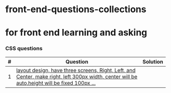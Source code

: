# front-end-questions-collections
for front end learning and asking
========

### CSS questions

| # | Question | Solution |
|---| -------- | -------- |
|1|[layout design, have three screens, Right, Left, and Center, make right, left 300px width, center will be auto,height will be fixed 100px  ... ](./css/layoutQuestion/layout.html)|
